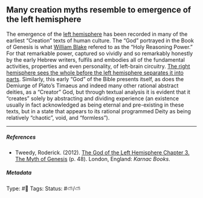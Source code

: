 ## Many creation myths resemble to emergence of the left hemisphere

The emergence of the [left hemisphere](Left%20hemisphere.md) has been recorded in many of the earliest “Creation” texts of human culture. The “God” portrayed in the Book of Genesis is what [William Blake]() refered to as the “Holy Reasoning Power.” For that remarkable power, captured so vividly and so remarkably honestly by the early Hebrew writers, fulfils and embodies all of the fundamental activities, properties and even personality, of left-brain circuitry. [The right hemisphere sees the whole before the left hemisphere separates it into parts](The%20right%20hemisphere%20sees%20the%20whole%20before%20the%20left%20hemisphere%20separates%20it%20into%20parts.md). Similarly, this early “God” of the Bible presents itself, as does the Demiurge of Plato’s Timaeus and indeed many other rational abstract deities, as a “Creator” God, but through textual analysis it is evident that it “creates” solely by abstracting and dividing experience (an existence usually in fact acknowledged as being eternal and pre-existing in these texts, but in a state that appears to its rational programmed Deity as being relatively “chaotic”, void, and “formless”).

---

##### References

* Tweedy, Roderick. (2012). [The God of the Left Hemisphere Chapter 3. The Myth of Genesis](The%20God%20of%20the%20Left%20Hemisphere%20Chapter%203.%20The%20Myth%20of%20Genesis.md) (p. 48). London, England: *Karnac Books*.

##### Metadata

Type: #🔴 
Tags:
Status: #⛅️/⛅️
